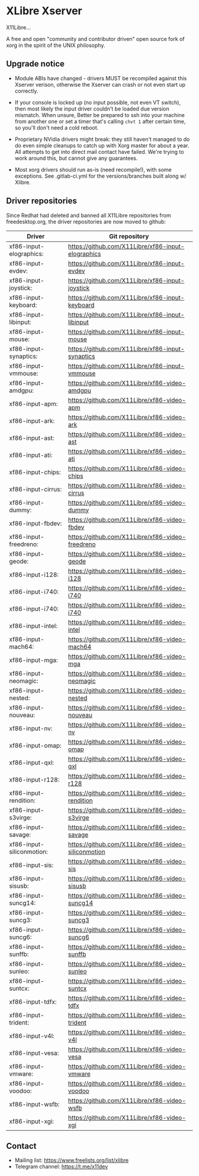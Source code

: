 XLibre Xserver
===============

X11Libre...

A free and open "community and contributor driven" open source fork of xorg in the spirit of the UNIX philosophy.

Upgrade notice
--------------

* Module ABIs have changed - drivers MUST be recompiled against this Xserver
  verison, otherwise the Xserver can crash or not even start up correctly.

* If your console is locked up (no input possible, not even VT switch), then
  most likely the input driver couldn't be loaded due version mismatch.
  When unsure, Better be prepared to ssh into your machine from another one
  or set a timer that's calling `chvt 1` after certain time, so you'll don't
  need a cold reboot.

* Proprietary NVidia drivers might break: they still haven't managed to do
  do even simple cleanups to catch up with Xorg master for about a year.
  All attempts to get into direct mail contact have failed. We're trying to
  work around this, but cannot give any guarantees.

* Most xorg drivers should run as-is (need recompile!), with some exceptions.
  See .gitlab-ci.yml for the versions/branches built along w/ Xlibre.


Driver repositories
-------------------

Since Redhat had deleted and banned all X11Libre repositories from freedesktop.org,
the driver repositories are now moved to github:

| Driver | Git repository |
| --- | --- |
| xf86-input-elographics:   | https://github.com/X11Libre/xf86-input-elographics    |
| xf86-input-evdev:         | https://github.com/X11Libre/xf86-input-evdev          |
| xf86-input-joystick:      | https://github.com/X11Libre/xf86-input-joystick       |
| xf86-input-keyboard:      | https://github.com/X11Libre/xf86-input-keyboard       |
| xf86-input-libinput:      | https://github.com/X11Libre/xf86-input-libinput       |
| xf86-input-mouse:         | https://github.com/X11Libre/xf86-input-mouse          |
| xf86-input-synaptics:     | https://github.com/X11Libre/xf86-input-synaptics      |
| xf86-input-vmmouse:       | https://github.com/X11Libre/xf86-input-vmmouse        |
| xf86-input-amdgpu:        | https://github.com/X11Libre/xf86-video-amdgpu         |
| xf86-input-apm:           | https://github.com/X11Libre/xf86-video-apm            |
| xf86-input-ark:           | https://github.com/X11Libre/xf86-video-ark            |
| xf86-input-ast:           | https://github.com/X11Libre/xf86-video-ast            |
| xf86-input-ati:           | https://github.com/X11Libre/xf86-video-ati            |
| xf86-input-chips:         | https://github.com/X11Libre/xf86-video-chips          |
| xf86-input-cirrus:        | https://github.com/X11Libre/xf86-video-cirrus         |
| xf86-input-dummy:         | https://github.com/X11Libre/xf86-video-dummy          |
| xf86-input-fbdev:         | https://github.com/X11Libre/xf86-video-fbdev          |
| xf86-input-freedreno:     | https://github.com/X11Libre/xf86-video-freedreno      |
| xf86-input-geode:         | https://github.com/X11Libre/xf86-video-geode          |
| xf86-input-i128:          | https://github.com/X11Libre/xf86-video-i128           |
| xf86-input-i740:          | https://github.com/X11Libre/xf86-video-i740           |
| xf86-input-i740:          | https://github.com/X11Libre/xf86-video-i740           |
| xf86-input-intel:         | https://github.com/X11Libre/xf86-video-intel          |
| xf86-input-mach64:        | https://github.com/X11Libre/xf86-video-mach64         |
| xf86-input-mga:           | https://github.com/X11Libre/xf86-video-mga            |
| xf86-input-neomagic:      | https://github.com/X11Libre/xf86-video-neomagic       |
| xf86-input-nested:        | https://github.com/X11Libre/xf86-video-nested         |
| xf86-input-nouveau:       | https://github.com/X11Libre/xf86-video-nouveau        |
| xf86-input-nv:            | https://github.com/X11Libre/xf86-video-nv             |
| xf86-input-omap:          | https://github.com/X11Libre/xf86-video-omap           |
| xf86-input-qxl:           | https://github.com/X11Libre/xf86-video-qxl            |
| xf86-input-r128:          | https://github.com/X11Libre/xf86-video-r128           |
| xf86-input-rendition:     | https://github.com/X11Libre/xf86-video-rendition      |
| xf86-input-s3virge:       | https://github.com/X11Libre/xf86-video-s3virge        |
| xf86-input-savage:        | https://github.com/X11Libre/xf86-video-savage         |
| xf86-input-siliconmotion: | https://github.com/X11Libre/xf86-video-siliconmotion  |
| xf86-input-sis:           | https://github.com/X11Libre/xf86-video-sis            |
| xf86-input-sisusb:        | https://github.com/X11Libre/xf86-video-sisusb         |
| xf86-input-suncg14:       | https://github.com/X11Libre/xf86-video-suncg14        |
| xf86-input-suncg3:        | https://github.com/X11Libre/xf86-video-suncg3         |
| xf86-input-suncg6:        | https://github.com/X11Libre/xf86-video-suncg6         |
| xf86-input-sunffb:        | https://github.com/X11Libre/xf86-video-sunffb         |
| xf86-input-sunleo:        | https://github.com/X11Libre/xf86-video-sunleo         |
| xf86-input-suntcx:        | https://github.com/X11Libre/xf86-video-suntcx         |
| xf86-input-tdfx:          | https://github.com/X11Libre/xf86-video-tdfx           |
| xf86-input-trident:       | https://github.com/X11Libre/xf86-video-trident        |
| xf86-input-v4l:           | https://github.com/X11Libre/xf86-video-v4l            |
| xf86-input-vesa:          | https://github.com/X11Libre/xf86-video-vesa           |
| xf86-input-vmware:        | https://github.com/X11Libre/xf86-video-vmware         |
| xf86-input-voodoo:        | https://github.com/X11Libre/xf86-video-voodoo         |
| xf86-input-wsfb:          | https://github.com/X11Libre/xf86-video-wsfb           |
| xf86-input-xgi:           | https://github.com/X11Libre/xf86-video-xgi            |


Contact
-------

* Mailing list: https://www.freelists.org/list/xlibre
* Telegram channel: https://t.me/x11dev
